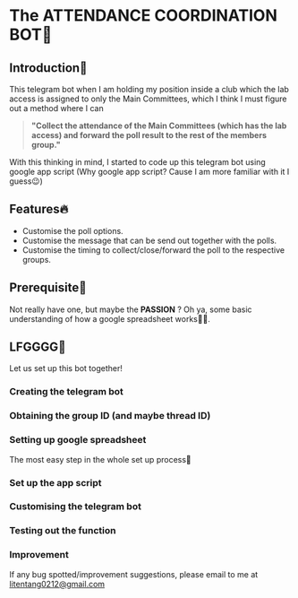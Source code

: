 # The ATTENDANCE COORDINATION BOT🌟

## Introduction🤪

This telegram bot when I am holding my position inside a club which the lab access is assigned to only the Main Committees, which I think I must figure out a method where I can 

> **"Collect the attendance of the Main Committees (which has the lab access) and forward the poll result to the rest of the members group."** 

With this thinking in mind, I started to code up this telegram bot using google app script (Why google app script? Cause I am more familiar with it I guess😉)

## Features🔥
* Customise the poll options.
* Customise the message that can be send out together with the polls.
* Customise the timing to collect/close/forward the poll to the respective groups. 

## Prerequisite🤔
Not really have one, but maybe the **PASSION** ? Oh ya, some basic understanding of how a google spreadsheet works👍🏻. 

## LFGGGG🎉
Let us set up this bot together!
### Creating the telegram bot

### Obtaining the group ID (and maybe thread ID)

### Setting up google spreadsheet
The most easy step in the whole set up process🤣

### Set up the app script

### Customising the telegram bot 

### Testing out the function 

### Improvement
If any bug spotted/improvement suggestions, please email to me at litentang0212@gmail.com
